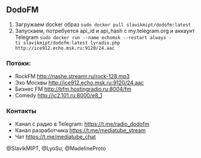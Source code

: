 ## DodoFM
1. Загружаем docker образ
`sudo docker pull slavikmipt/dodofm:latest`
2. Запускаем, потребуется api_id и api_hash с my.telegram.org и аккаунт Telegram
`sudo docker run --name echomsk --restart always -ti slavikmipt/dodofm:latest lyradio.php http://ice912.echo.msk.ru:9120/24.aac`
### Потоки:
- RockFM http://nashe.streamr.ru/rock-128.mp3
- Эхо Москвы http://ice912.echo.msk.ru:9120/24.aac
- Бизнес FM http://bfm.hostingradio.ru:8004/fm
- Comedy http://ic2.101.ru:8000/e8_1
### Контакты
- Канал с радио в Telegram: https://t.me/radio_dodofm
- Канал разработчика https://t.me/mediatube_stream
- Чат https://t.me/mediatube_chat

@SlavikMIPT, @LyoSu, @MadelineProto
